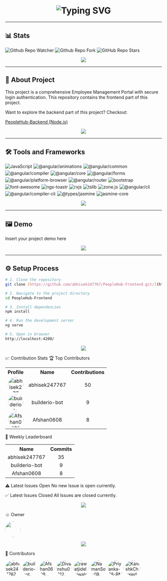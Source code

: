 <h1 align="center">
  <img src="https://readme-typing-svg.demolab.com?font=Fira+Code&weight=600&size=30&pause=1000&color=2B88D8&width=435&lines=PeopleHub-Frontend" alt="Typing SVG">
</h1>

---
## 📊 Stats

![Github Repo Watcher](https://img.shields.io/github/watchers/abhisek247767/PeopleHub-Frontend)
![Github Repo Fork](https://img.shields.io/github/forks/abhisek247767/PeopleHub-Frontend)
![GitHub Repo Stars](https://img.shields.io/github/stars/abhisek247767/PeopleHub-Frontend)

<p align="center">
  <img src="https://user-images.githubusercontent.com/73097560/115834477-dbab4500-a447-11eb-908a-139a6edaec5c.gif">
</p>

---
## 📖 About Project

This project is a comprehensive Employee Management Portal with secure login authentication. This repository contains the frontend part of this project.

Want to explore the backend part of this project? Checkout:

[PeopleHub-Backend (Node.js)](https://github.com/abhisek247767/PeopleHub-Backend)

<p align="center">
  <img src="https://user-images.githubusercontent.com/73097560/115834477-dbab4500-a447-11eb-908a-139a6edaec5c.gif">
</p>

---
## 🛠️ Tools and Frameworks

<div style="display: flex; flex-wrap: wrap; gap: 5px;">
  <img src="https://img.shields.io/badge/JavaScript-BC37A1?style=for-the-badge&logo=javascript&logoColor=white" alt="JavaScript"/>
  <img src="https://img.shields.io/badge/%40angular%2Fanimations-A1F736?style=for-the-badge&logo=%40angular%2fanimations&logoColor=white" alt="@angular/animations"/>
  <img src="https://img.shields.io/badge/%40angular%2Fcommon-19958F?style=for-the-badge&logo=%40angular%2fcommon&logoColor=white" alt="@angular/common"/>
  <img src="https://img.shields.io/badge/%40angular%2Fcompiler-9E774B?style=for-the-badge&logo=%40angular%2fcompiler&logoColor=white" alt="@angular/compiler"/>
  <img src="https://img.shields.io/badge/%40angular%2Fcore-37D748?style=for-the-badge&logo=%40angular%2fcore&logoColor=white" alt="@angular/core"/>
  <img src="https://img.shields.io/badge/%40angular%2Fforms-4CCE2F?style=for-the-badge&logo=%40angular%2fforms&logoColor=white" alt="@angular/forms"/>
  <img src="https://img.shields.io/badge/%40angular%2Fplatform-browser-B53188?style=for-the-badge&logo=%40angular%2fplatform-browser&logoColor=white" alt="@angular/platform-browser"/>
  <img src="https://img.shields.io/badge/%40angular%2Frouter-C51654?style=for-the-badge&logo=%40angular%2frouter&logoColor=white" alt="@angular/router"/>
  <img src="https://img.shields.io/badge/bootstrap-077B76?style=for-the-badge&logo=bootstrap&logoColor=white" alt="bootstrap"/>
  <img src="https://img.shields.io/badge/font-awesome-5A52B2?style=for-the-badge&logo=font-awesome&logoColor=white" alt="font-awesome"/>
  <img src="https://img.shields.io/badge/ngx-toastr-80169A?style=for-the-badge&logo=ngx-toastr&logoColor=white" alt="ngx-toastr"/>
  <img src="https://img.shields.io/badge/rxjs-7D47B6?style=for-the-badge&logo=rxjs&logoColor=white" alt="rxjs"/>
  <img src="https://img.shields.io/badge/tslib-0E6A5B?style=for-the-badge&logo=tslib&logoColor=white" alt="tslib"/>
  <img src="https://img.shields.io/badge/zone.js-CBFF51?style=for-the-badge&logo=zone.js&logoColor=white" alt="zone.js"/>
  <img src="https://img.shields.io/badge/%40angular%2Fcli-39488B?style=for-the-badge&logo=%40angular%2fcli&logoColor=white" alt="@angular/cli"/>
  <img src="https://img.shields.io/badge/%40angular%2Fcompiler-cli-A60208?style=for-the-badge&logo=%40angular%2fcompiler-cli&logoColor=white" alt="@angular/compiler-cli"/>
  <img src="https://img.shields.io/badge/%40types%2Fjasmine-51077C?style=for-the-badge&logo=%40types%2fjasmine&logoColor=white" alt="@types/jasmine"/>
  <img src="https://img.shields.io/badge/jasmine-core-C8799D?style=for-the-badge&logo=jasmine-core&logoColor=white" alt="jasmine-core"/>
</div>

<p align="center">
  <img src="https://user-images.githubusercontent.com/73097560/115834477-dbab4500-a447-11eb-908a-139a6edaec5c.gif">
</p>

---
## 🖼️ Demo

<div style="display: flex; flex-wrap: wrap;">
  Insert your project demo here
  </div>

<p align="center">
  <img src="https://user-images.githubusercontent.com/73097560/115834477-dbab4500-a447-11eb-908a-139a6edaec5c.gif">
</p>

---
## ⚙️ Setup Process

```bash
# 1. Clone the repository
git clone [https://github.com/abhisek247767/PeopleHub-Frontend.git/](https://github.com/abhisek247767/PeopleHub-Frontend.git/)

# 2. Navigate to the project directory
cd PeopleHub-Frontend

# 3. Install dependencies
npm install

# 4. Run the development server
ng serve

# 5. Open in browser
http://localhost:4200/
```

<p align="center">
<img src="https://user-images.githubusercontent.com/73097560/115834477-dbab4500-a447-11eb-908a-139a6edaec5c.gif">
</p>

📈 Contribution Stats
🏆 Top Contributors
<table align="center">
<tr>
<th>Profile</th>
<th>Name</th>
<th>Contributions</th>
</tr>
<tr>
<td align="center">
<a href="https://github.com/abhisek247767">
<img src="https://avatars.githubusercontent.com/u/69287212?v=4" width="50" height="50" style="border-radius:50%;" alt="abhisek247767">
</a>
</td>
<td align="center">abhisek247767</td>
<td align="center">50</td>
</tr>
<tr>
<td align="center">
<a href="https://github.com/builderio-bot">
<img src="https://avatars.githubusercontent.com/u/175421836?v=4" width="50" height="50" style="border-radius:50%;" alt="builderio-bot">
</a>
</td>
<td align="center">builderio-bot</td>
<td align="center">9</td>
</tr>
<tr>
<td align="center">
<a href="https://github.com/Afshan0608">
<img src="https://avatars.githubusercontent.com/u/147901722?v=4" width="50" height="50" style="border-radius:50%;" alt="Afshan0608">
</a>
</td>
<td align="center">Afshan0608</td>
<td align="center">8</td>
</tr>
</table>

🏅 Weekly Leaderboard
<table align="center">
<tr>
<th>Name</th>
<th>Commits</th>
</tr>
<tr>
<td align="center">abhisek247767</td>
<td align="center">35</td>
</tr>
<tr>
<td align="center">builderio-bot</td>
<td align="center">9</td>
</tr>
<tr>
<td align="center">Afshan0608</td>
<td align="center">8</td>
</tr>
</table>

⚠️ Latest Issues Open
No new Issue is open currently.

✅ Latest Issues Closed
All Issues are closed currently.

<p align="center">
<img src="https://user-images.githubusercontent.com/73097560/115834477-dbab4500-a447-11eb-908a-139a6edaec5c.gif">
</p>

☺️ Owner
<section style="display: flex; flex-wrap: wrap;">
<a href="https://github.com/abhisek247767" target="_blank">
<img src="https://avatars.githubusercontent.com/u/69287212?v=4" width="50" style="border-radius:50%;">
</a>
</section>

<p align="center">
<img src="https://user-images.githubusercontent.com/73097560/115834477-dbab4500-a447-11eb-908a-139a6edaec5c.gif">
</p>

🤝 Contributors
<div style="display: flex; flex-wrap: wrap; gap: 5px;">
<a href="https://github.com/abhisek247767" target="_blank">
<img src="https://avatars.githubusercontent.com/u/69287212?v=4" width="50" style="border-radius:50%;" alt="abhisek247767"/>
</a>
<a href="https://github.com/builderio-bot" target="_blank">
<img src="https://avatars.githubusercontent.com/u/175421836?v=4" width="50" style="border-radius:50%;" alt="builderio-bot"/>
</a>
<a href="https://github.com/Afshan0608" target="_blank">
<img src="https://avatars.githubusercontent.com/u/147901722?v=4" width="50" style="border-radius:50%;" alt="Afshan0608"/>
</a>
<a href="https://github.com/Divanshu0212" target="_blank">
<img src="https://avatars.githubusercontent.com/u/174964453?v=4" width="50" style="border-radius:50%;" alt="Divanshu0212"/>
</a>
<a href="https://github.com/rawatjidelhiwale" target="_blank">
<img src="https://avatars.githubusercontent.com/u/194055973?v=4" width="50" style="border-radius:50%;" alt="rawatjidelhiwale"/>
</a>
<a href="https://github.com/NamanSoni18" target="_blank">
<img src="https://avatars.githubusercontent.com/u/97269749?v=4" width="50" style="border-radius:50%;" alt="NamanSoni18"/>
</a>
<a href="https://github.com/Priyanka-28-BM" target="_blank">
<img src="https://avatars.githubusercontent.com/u/176226613?v=4" width="50" style="border-radius:50%;" alt="Priyanka-28-BM"/>
</a>
<a href="https://github.com/KanishkChhajed" target="_blank">
<img src="https://avatars.githubusercontent.com/u/121193249?v=4" width="50" style="border-radius:50%;" alt="KanishkChhajed"/>
</a>
</div>